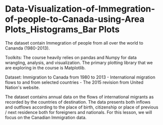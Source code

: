 # Data-Visualization-of-Immegration-of-people-to-Canada-using-Area Plots_Histograms_Bar Plots
The dataset contain Immegration of people from all over the world to Cananda (1980-2013).

Toolkits: The course heavily relies on pandas and Numpy for data wrangling, analysis, and visualization. The primary plotting library that we are exploring in the course is Matplotlib.

Dataset: Immigration to Canada from 1980 to 2013 - International migration flows to and from selected countries - The 2015 revision from United Nation's website.

The dataset contains annual data on the flows of international migrants as recorded by the countries of destination. The data presents both inflows and outflows according to the place of birth, citizenship or place of previous / next residence both for foreigners and nationals. For this lesson, we will focus on the Canadian Immigration data.
